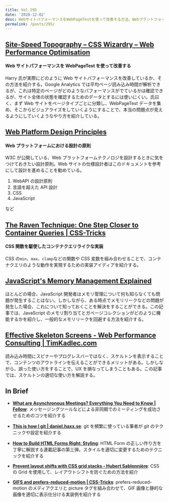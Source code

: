 ```yaml
---
title: Vol.295
date: '2020-12-02'
desc: WebサイトパフォーマンスをWebPageTestを使って改善する方法、Webプラットフォームにおける設計の原則、CSS関数を駆使したコンテナクエリライクな実装、ほか計10リンク
permalink: /posts/295/
---
```


## [Site-Speed Topography – CSS Wizardry – Web Performance Optimisation](https://csswizardry.com/2020/11/site-speed-topography/)

#### Web サイトパフォーマンスを WebPageTest を使って改善する

Harry 氏が実際にどのように Web サイトパフォーマンスを改善しているか、その方法を紹介する。Google Analytics では平均ページ読み込み時間が解析できるが、これは特定のページがどのようなパフォーマンスがでているかは確認できるが、サイト全体の状態を確認するためのデータとするには使いにくい。氏曰く、まず Web サイトをページタイプごとに分類し、WebPageTest データを集め、そこからビジュアライズをしていくようにすることで、本当の問題点が見えるようにしていくようなやり方を紹介している。

## [Web Platform Design Principles](https://www.w3.org/TR/design-principles/)

#### Web プラットフォームにおける設計の原則

W3C が公開している、Web プラットフォームテクノロジを設計するときに気をつけておきたい設計原則。Web サイトの仕様設計者はこのドキュメントを参考にして設計を進めることを勧めている。

1. WebAPI の設計原則
2. 言語を超えた API 設計
3. CSS
4. JavaScript

など

## [The Raven Technique: One Step Closer to Container Queries | CSS-Tricks](https://css-tricks.com/the-raven-technique-one-step-closer-to-container-queries/)

#### CSS 関数を駆使したコンテナクエリライクな実装

CSS の`min`、`max`、`clamp`などの関数や CSS 変数を組み合わせることで、コンテナクエリのような動作を実現するための実装アイディアを紹介する。

## [JavaScript's Memory Management Explained](https://felixgerschau.com/javascript-memory-management/)

ほとんどの場合、JavaScript 開発者はメモリ管理について何も知らなくても問題が発生することはない。しかしながら、ある時点でメモリリークなどの問題が発生した場合、これについて知っておくことを解決をすることができる。この記事では、JavaScript のメモリ割り当てとガベージコレクションがどのように機能するかを紹介し、一般的なメモリリークを回避する方法を紹介する。

## [Effective Skeleton Screens - Web Performance Consulting | TimKadlec.com](https://timkadlec.com/remembers/2020-11-02-skeleton-screens/)

読み込み時間にスピナーやプログレスバーではなく、スケルトンを表示することで、コンテンツのアウトラインを伝えることができるメリットがある。しかしながら、誤った使い方をすることで、UX を損なってしまうこともある。この記事では、スケルトンの適切な使い方を解説する。

## In Brief

- **[What are Asynchronous Meetings? Everything You Need to Know | Fellow](https://fellow.app/blog/2020/asynchronous-meetings-everything-you-need-to-know/)**: メッセージングツールなどによる非同期でのミーティングを成功させるためのコツを紹介する

- **[This is how I git | daniel.haxx.se](https://daniel.haxx.se/blog/2020/11/09/this-is-how-i-git/)**: git を頻繁に使っている筆者が git のテクニックや設定を紹介する

- **[How to Build HTML Forms Right: Styling](https://austingil.com/build-html-forms-right-styling/)**: HTML Form の正しい作り方を丁寧に解説する連載記事の第三弾。スタイルを適切に変更するためのテクニックを紹介する

- **[Prevent layout shifts with CSS grid stacks - Hubert Sablonnière](https://www.hsablonniere.com/prevent-layout-shifts-with-css-grid-stacks--qcj5jo/)**: CSS の Grid を使用して、レイアウトシフトを防ぐための方法を紹介

- **[GIFS and prefers-reduced-motion | CSS-Tricks](https://css-tricks.com/gifs-and-prefers-reduced-motion/)**: prefers-reduced-motion のメディアクエリと picture タグを組み合わせて、GIF 画像と静的な画像を適切に表示仕分ける実装例を紹介する
